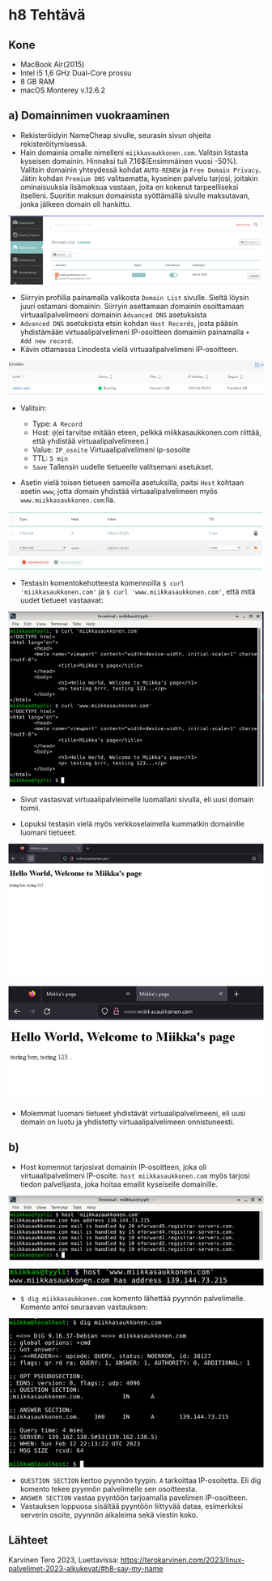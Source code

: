 # h8 Tehtävä

## Kone
  - MacBook Air(2015)
  - Intel i5 1,6 GHz Dual-Core prossu
  - 8 GB RAM
  - macOS Monterey v.12.6.2

## a) Domainnimen vuokraaminen

- Rekisteröidyin NameCheap sivulle, seurasin sivun ohjeita rekisteröitymisessä. 
- Hain domainia omalle nimelleni ``miikkasaukkonen.com``. Valitsin listasta kyseisen domainin. Hinnaksi tuli 7.16$(Ensimmäinen vuosi -50%). Valitsin domainin yhteydessä kohdat ``AUTO-RENEW`` ja ``Free Domain Privacy``. Jätin kohdan ``Premium DNS`` valitsematta, kyseinen palvelu tarjosi, joitakin ominaisuuksia lisämaksua vastaan, joita en kokenut tarpeelliseksi itselleni. Suoritin maksun domainista syöttämällä sivulle maksutavan, jonka jälkeen domain oli hankittu.

![Add file: Domain](domain1.PNG)

- Siirryin profiilia painamalla valikosta ``Domain List`` sivulle. Sieltä löysin juuri ostamani domainin. Siirryin asettamaan domainin osoittamaan virtuaalipalvelimeeni domainin ``Advanced DNS`` asetuksista
- ``Advanced DNS`` asetuksista etsin kohdan ``Host Records``, josta pääsin yhdistämään virtuaalipalvelimeni IP-osoitteen domainiin painamalla ``+ Add new record``. 
- Kävin ottamassa Linodesta vielä virtuaalipalvelimeni IP-osoitteen. 

![Add file: linode](linode1.PNG)

- Valitsin:
  - Type: ``A Record``
  - Host: ``@``(ei tarvitse mitään eteen, pelkkä miikkasaukkonen.com riittää, että yhdistää virtuaalipalvelimeen.)
  - Value: ``IP_osoite`` Virtuaalipalvelimeni ip-sosoite
  - TTL: ``5 min``
  - ``Save`` Tallensin uudelle tietueelle valitsemani asetukset.
 
- Asetin vielä toisen tietueen samoilla asetuksilla, paitsi ``Host`` kohtaan asetin ``www``, jotta domain yhdistää virtuaalipalvelimeen myös ``www.miikkasaukkonen.com``:lla.

![Add file: Domain](editing-domain.PNG)

- Testasin komentokehotteesta komennoilla ``$ curl 'miikkasaukkonen.com'`` ja ``$ curl 'www.miikkasaukkonen.com'``, että mitä uudet tietueet vastaavat:

![Add file: Curl domain](curl-domain2.png)

- Sivut vastasivat virtuaalipalvleimelle luomallani sivulla, eli uusi domain toimii.

- Lopuksi testasin vielä myös verkkoselaimella kummatkin domainille luomani tietueet:

![Add file: Uusi domain testi](toimii1.PNG)

![Add file: Uusi domain testi](toimii2.PNG) 

- Molemmat luomani tietueet yhdistävät virtuaalipalvelimeeni, eli uusi domain on luotu ja yhdistetty virtuaalipalvelimeen onnistuneesti.

## b) 

- Host komennot tarjosivat domainin IP-osoitteen, joka oli virtuaalipalvelimeni IP-osoite. ``host miikkasaukkonen.com`` myös tarjosi tiedon palvelijasta, joka hoitaa emailit kyseiselle domainille.

![Add file: Host](host1.png)

![Add file: Host](host2.png)

- ``$ dig miikkasaukkonen.com`` komento lähettää pyynnön palvelimelle. Komento antoi seuraavan vastauksen:

![Add file: Dig](dig1.png)

- ``QUESTION SECTION`` kertoo pyynnön tyypin. ``A`` tarkoittaa IP-osoitetta. Eli dig komento tekee pyynnön palvelimelle sen osoitteesta. 
- ``ANSWER SECTION`` vastaa pyyntöön tarjoamalla pavelimen IP-osoitteen.
- Vastauksen loppuosa sisältää pyyntöön liittyvää dataa, esimerkiksi serverin osoite, pyynnön aikaleima sekä viestin koko.

 ## Lähteet
 
 Karvinen Tero 2023, Luettavissa: https://terokarvinen.com/2023/linux-palvelimet-2023-alkukevat/#h8-say-my-name
